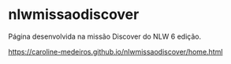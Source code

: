 # nlwmissaodiscover
Página desenvolvida na missão Discover do NLW 6 edição.

https://caroline-medeiros.github.io/nlwmissaodiscover/home.html
